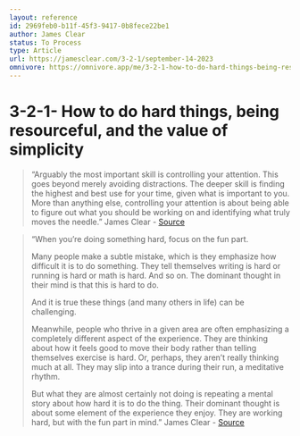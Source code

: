 ```yaml
---
layout: reference
id: 2969feb0-b11f-45f3-9417-0b8fece22be1
author: James Clear
status: To Process
type: Article
url: https://jamesclear.com/3-2-1/september-14-2023
omnivore: https://omnivore.app/me/3-2-1-how-to-do-hard-things-being-resourceful-and-the-value-of-s-18a94b098c3
---
```

# 3-2-1- How to do hard things, being resourceful, and the value of simplicity


> “Arguably the most important skill is controlling your attention. This goes beyond merely avoiding distractions. The deeper skill is finding the highest and best use for your time, given what is important to you. More than anything else, controlling your attention is about being able to figure out what you should be working on and identifying what truly moves the needle.” 
> James Clear - [Source](https://jamesclear.com/3-2-1/september-14-2023) 


> “When you’re doing something hard, focus on the fun part.
> 
> Many people make a subtle mistake, which is they emphasize how difficult it is to do something. They tell themselves writing is hard or running is hard or math is hard. And so on. The dominant thought in their mind is that this is hard to do.
> 
> And it is true these things (and many others in life) can be challenging.
> 
> Meanwhile, people who thrive in a given area are often emphasizing a completely different aspect of the experience. They are thinking about how it feels good to move their body rather than telling themselves exercise is hard. Or, perhaps, they aren’t really thinking much at all. They may slip into a trance during their run, a meditative rhythm.
> 
> But what they are almost certainly not doing is repeating a mental story about how hard it is to do the thing. Their dominant thought is about some element of the experience they enjoy. They are working hard, but with the fun part in mind.” 
> James Clear - [Source](https://jamesclear.com/3-2-1/september-14-2023) 

